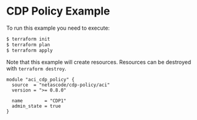 <!-- BEGIN_TF_DOCS -->
# CDP Policy Example

To run this example you need to execute:

```bash
$ terraform init
$ terraform plan
$ terraform apply
```

Note that this example will create resources. Resources can be destroyed with `terraform destroy`.

```hcl
module "aci_cdp_policy" {
  source  = "netascode/cdp-policy/aci"
  version = ">= 0.8.0"

  name        = "CDP1"
  admin_state = true
}
```
<!-- END_TF_DOCS -->